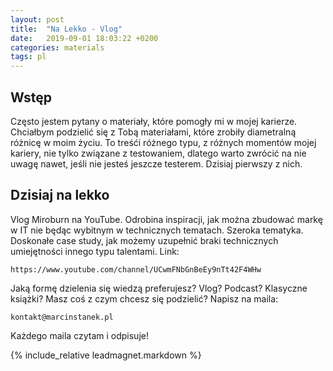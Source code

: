 ```yaml
---
layout: post
title:  "Na Lekko - Vlog"
date:   2019-09-01 18:03:22 +0200
categories: materials
tags: pl
---
```


## Wstęp

Często jestem pytany o materiały, które pomogły mi w mojej karierze. Chciałbym podzielić się z Tobą materiałami, które zrobiły diametralną różnicę w moim życiu. To treśći różnego typu, z różnych momentów mojej kariery, nie tylko związane z testowaniem, dlatego warto zwrócić na nie uwagę nawet, jeśli nie jesteś jeszcze testerem. Dzisiaj pierwszy z nich.

## Dzisiaj na lekko

Vlog Miroburn na YouTube. Odrobina inspiracji, jak można zbudować markę w IT nie będąc wybitnym w technicznych tematach. Szeroka tematyka. Doskonałe case study, jak możemy uzupełnić braki technicznych umiejętności innego typu talentami.
Link:

    https://www.youtube.com/channel/UCwmFNbGnBeEy9nTt42F4WHw

Jaką formę dzielenia się wiedzą preferujesz? Vlog? Podcast? Klasyczne książki? Masz coś z czym chcesz się podzielić? Napisz na maila:

    kontakt@marcinstanek.pl

Każdego maila czytam i odpisuje!

{% include_relative leadmagnet.markdown %}